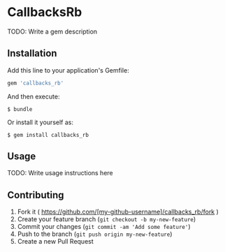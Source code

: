 # CallbacksRb

TODO: Write a gem description

## Installation

Add this line to your application's Gemfile:

```ruby
gem 'callbacks_rb'
```

And then execute:

    $ bundle

Or install it yourself as:

    $ gem install callbacks_rb

## Usage

TODO: Write usage instructions here

## Contributing

1. Fork it ( https://github.com/[my-github-username]/callbacks_rb/fork )
2. Create your feature branch (`git checkout -b my-new-feature`)
3. Commit your changes (`git commit -am 'Add some feature'`)
4. Push to the branch (`git push origin my-new-feature`)
5. Create a new Pull Request
